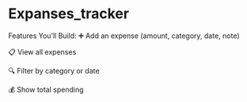 # Expanses_tracker
<p>Features You’ll Build:
➕ Add an expense (amount, category, date, note)

📋 View all expenses

🔍 Filter by category or date

💰 Show total spending

</p>